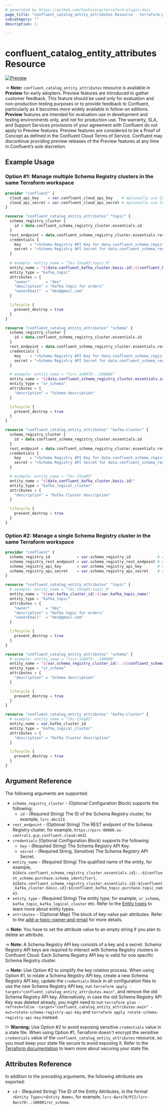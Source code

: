 ```yaml
---
# generated by https://github.com/hashicorp/terraform-plugin-docs
page_title: "confluent_catalog_entity_attributes Resource - terraform-provider-confluent"
subcategory: ""
description: |-
  
---
```


# confluent_catalog_entity_attributes Resource

[![Preview](https://img.shields.io/badge/Lifecycle%20Stage-Preview-%2300afba)](https://docs.confluent.io/cloud/current/api.html#section/Versioning/API-Lifecycle-Policy)

-> **Note:** `confluent_catalog_entity_attributes` resource is available in **Preview** for early adopters. Preview features are introduced to gather customer feedback. This feature should be used only for evaluation and non-production testing purposes or to provide feedback to Confluent, particularly as it becomes more widely available in follow-on editions.  
**Preview** features are intended for evaluation use in development and testing environments only, and not for production use. The warranty, SLA, and Support Services provisions of your agreement with Confluent do not apply to Preview features. Preview features are considered to be a Proof of Concept as defined in the Confluent Cloud Terms of Service. Confluent may discontinue providing preview releases of the Preview features at any time in Confluent’s sole discretion.

## Example Usage

### Option #1: Manage multiple Schema Registry clusters in the same Terraform workspace

```terraform
provider "confluent" {
  cloud_api_key    = var.confluent_cloud_api_key    # optionally use CONFLUENT_CLOUD_API_KEY env var
  cloud_api_secret = var.confluent_cloud_api_secret # optionally use CONFLUENT_CLOUD_API_SECRET env var
}

resource "confluent_catalog_entity_attributes" "topic" {
  schema_registry_cluster {
    id = data.confluent_schema_registry_cluster.essentials.id
  }
  rest_endpoint = data.confluent_schema_registry_cluster.essentials.rest_endpoint
  credentials {
    key    = "<Schema Registry API Key for data.confluent_schema_registry_cluster.essentials>"
    secret = "<Schema Registry API Secret for data.confluent_schema_registry_cluster.essentials>"
  }
  
  # example: entity_name = "lkc-15xq83:topic_0"
  entity_name = "${data.confluent_kafka_cluster.basic.id}:${confluent_kafka_topic.purchase.topic_name}"
  entity_type = "kafka_topic"
  attributes = {
    "owner"       = "dev"
    "description" = "Kafka topic for orders"
    "ownerEmail"  = "dev@gmail.com"
  }

  lifecycle {
    prevent_destroy = true
  }
}

resource "confluent_catalog_entity_attributes" "schema" {
  schema_registry_cluster {
    id = data.confluent_schema_registry_cluster.essentials.id
  }
  rest_endpoint = data.confluent_schema_registry_cluster.essentials.rest_endpoint
  credentials {
    key    = "<Schema Registry API Key for data.confluent_schema_registry_cluster.essentials>"
    secret = "<Schema Registry API Secret for data.confluent_schema_registry_cluster.essentials>"
  }

  # example: entity_name = "lsrc-1w9075:.:100008"
  entity_name = "${data.confluent_schema_registry_cluster.essentials.id}:.:${confluent_schema.purchase.schema_identifier}"
  entity_type = "sr_schema"
  attributes = {
    "description" = "Schema description"
  }

  lifecycle {
    prevent_destroy = true
  }
}

resource "confluent_catalog_entity_attributes" "kafka-cluster" {
  schema_registry_cluster {
    id = data.confluent_schema_registry_cluster.essentials.id
  }
  rest_endpoint = data.confluent_schema_registry_cluster.essentials.rest_endpoint
  credentials {
    key    = "<Schema Registry API Key for data.confluent_schema_registry_cluster.essentials>"
    secret = "<Schema Registry API Secret for data.confluent_schema_registry_cluster.essentials>"
  }

  # example: entity_name = "lkc-15xq83"
  entity_name = "${data.confluent_kafka_cluster.basic.id}"
  entity_type = "kafka_logical_cluster"
  attributes = {
    "description" = "Kafka Cluster description"
  }

  lifecycle {
    prevent_destroy = true
  }
}
```

### Option #2: Manage a single Schema Registry cluster in the same Terraform workspace

```terraform
provider "confluent" {
  schema_registry_id            = var.schema_registry_id            # optionally use SCHEMA_REGISTRY_ID env var
  schema_registry_rest_endpoint = var.schema_registry_rest_endpoint # optionally use SCHEMA_REGISTRY_REST_ENDPOINT env var
  schema_registry_api_key       = var.schema_registry_api_key       # optionally use SCHEMA_REGISTRY_API_KEY env var
  schema_registry_api_secret    = var.schema_registry_api_secret    # optionally use SCHEMA_REGISTRY_API_SECRET env var
}

resource "confluent_catalog_entity_attributes" "topic" {
  # example: entity_name = "lkc-15xq83:topic_0"
  entity_name = "${var.kafka_cluster_id}:${var.kafka_topic_name}"
  entity_type = "kafka_topic"
  attributes = {
    "owner"       = "dev"
    "description" = "Kafka topic for orders"
    "ownerEmail"  = "dev@gmail.com"
  }

  lifecycle {
    prevent_destroy = true
  }
}

resource "confluent_catalog_entity_attributes" "schema" {
  # example: entity_name = "lsrc-1w9075:.:100008"
  entity_name = "${var.schema_registry_cluster_id}:.:${confluent_schema.purchase.schema_identifier}"
  entity_type = "sr_schema"
  attributes = {
    "description" = "Schema description"
  }

  lifecycle {
    prevent_destroy = true
  }
}

resource "confluent_catalog_entity_attributes" "kafka-cluster" {
  # example: entity_name = "lkc-15xq83"
  entity_name = var.kafka_cluster_id
  entity_type = "kafka_logical_cluster"
  attributes = {
    "description" = "Kafka Cluster description"
  }

  lifecycle {
    prevent_destroy = true
  }
}
```

<!-- schema generated by tfplugindocs -->
## Argument Reference

The following arguments are supported:

- `schema_registry_cluster` - (Optional Configuration Block) supports the following:
    - `id` - (Required String) The ID of the Schema Registry cluster, for example, `lsrc-abc123`.
- `rest_endpoint` - (Optional String) The REST endpoint of the Schema Registry cluster, for example, `https://psrc-00000.us-central1.gcp.confluent.cloud:443`).
- `credentials` (Optional Configuration Block) supports the following:
    - `key` - (Required String) The Schema Registry API Key.
    - `secret` - (Required String, Sensitive) The Schema Registry API Secret.
- `entity_name` - (Required String) The qualified name of the entity, for example, `${data.confluent_schema_registry_cluster.essentials.id}:.:${confluent_schema.purchase.schema_identifier}`, `${data.confluent_schema_registry_cluster.essentials.id}:${confluent_kafka_cluster.basic.id}:${confluent_kafka_topic.purchase.topic_name}`.
- `entity_type` - (Required String) The entity type, for example, `sr_schema`, `kafka_topic`, `kafka_logical_cluster` etc. Refer to the [Entity types](https://docs.confluent.io/cloud/current/stream-governance/stream-catalog-rest-apis.html#entity-types) to learn more about entity types.
- `attributes` - (Optional Map) The block of key-value pair attributes. Refer to the [add-a-topic-owner-and-email](https://docs.confluent.io/cloud/current/stream-governance/stream-catalog-rest-apis.html#add-a-topic-owner-and-email) for more details.

-> **Note:** You have to set the attribute value to an empty string if you plan to delete an attribute.

-> **Note:** A Schema Registry API key consists of a key and a secret. Schema Registry API keys are required to interact with Schema Registry clusters in Confluent Cloud. Each Schema Registry API key is valid for one specific Schema Registry cluster.

-> **Note:** Use Option #2 to simplify the key rotation process. When using Option #1, to rotate a Schema Registry API key, create a new Schema Registry API key, update the `credentials` block in all configuration files to use the new Schema Registry API key, run `terraform apply -target="confluent_catalog_entity_attributes.main"`, and remove the old Schema Registry API key. Alternatively, in case the old Schema Registry API Key was deleted already, you might need to run `terraform plan -refresh=false -target="confluent_catalog_entity_attributes.main" -out=rotate-schema-registry-api-key` and `terraform apply rotate-schema-registry-api-key` instead.

!> **Warning:** Use Option #2 to avoid exposing sensitive `credentials` value in a state file. When using Option #1, Terraform doesn't encrypt the sensitive `credentials` value of the `confluent_catalog_entity_attributes` resource, so you must keep your state file secure to avoid exposing it. Refer to the [Terraform documentation](https://www.terraform.io/docs/language/state/sensitive-data.html) to learn more about securing your state file.

## Attributes Reference

In addition to the preceding arguments, the following attributes are exported:

- `id` - (Required String) The ID of the Entity Attributes, in the format `<Entity Type>/<Entity Name>`, for example, `lsrc-8wrx70/PII/lsrc-8wrx70:.:100001/sr_schema`.
